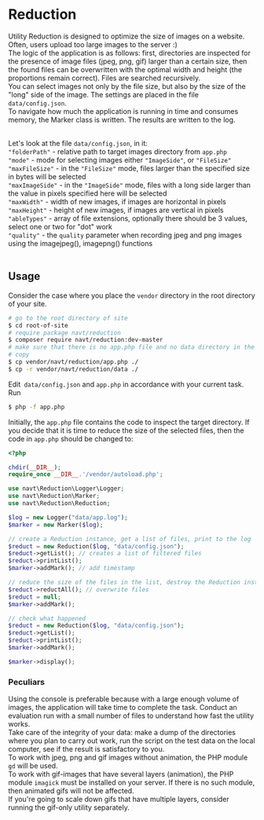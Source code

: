 # Reduction

Utility Reduction is designed to optimize the size of images on a website. Often, users upload too large images to the server :) <br>
The logic of the application is as follows: first, directories are inspected for the presence of image files (jpeg, png, gif) larger than a certain size, then the found files can be overwritten with the optimal width and height (the proportions remain correct). Files are searched recursively. <br>
You can select images not only by the file size, but also by the size of the "long" side of the image. The settings are placed in the file `data/config.json`. <br>
To navigate how much the application is running in time and consumes memory, the Marker class is written. The results are written to the log. <br> <br>

Let's look at the file `data/config.json`, in it: <br>
`"folderPath"` - relative path to target images directory from `app.php`<br>
`"mode"` - mode for selecting images either `"ImageSide"`, or `"FileSize"` <br>
`"maxFileSize"` - in the `"FileSize"` mode, files larger than the specified size in bytes will be selected <br>
`"maxImageSide"` - in the `"ImageSide"` mode, files with a long side larger than the value in pixels specified here will be selected <br>
`"maxWidth"` - width of new images, if images are horizontal in pixels<br>
`"maxHeight"` - height of new images, if images are vertical in pixels<br>
`"ableTypes"` - array of file extensions, optionally there should be 3 values, select one or two for "dot" work <br>
`"quality"` - the `quality` parameter when recording jpeg and png images using the imagejpeg(), imagepng() functions<br><br>



## Usage
Consider the case where you place the `vendor` directory in the root directory of your site.
```bash
# go to the root directory of site
$ cd root-of-site
# require package navt/reduction
$ composer require navt/reduction:dev-master
# make sure that there is no app.php file and no data directory in the root directory.
# copy 
$ cp vendor/navt/reduction/app.php ./
$ cp -r vendor/navt/reduction/data ./
```
Edit` data/config.json` and `app.php` in accordance with your current task.<br>
Run
```bash
$ php -f app.php
```
Initially, the `app.php` file contains the code to inspect the target directory. If you decide that it is time to reduce the size of the selected files, then the code in `app.php` should be changed to:

```php
<?php

chdir(__DIR__);
require_once __DIR__.'/vendor/autoload.php';

use navt\Reduction\Logger\Logger;
use navt\Reduction\Marker;
use navt\Reduction\Reduction;

$log = new Logger("data/app.log");
$marker = new Marker($log);

// create a Reduction instance, get a list of files, print to the log
$reduct = new Reduction($log, "data/config.json");
$reduct->getList(); // creates a list of filtered files
$reduct->printList();
$marker->addMark(); // add timestamp

// reduce the size of the files in the list, destroy the Reduction instance
$reduct->reductAll(); // overwrite files
$reduct = null;
$marker->addMark();

// check what happened
$reduct = new Reduction($log, "data/config.json");
$reduct->getList();
$reduct->printList();
$marker->addMark();

$marker->display();
```

### Peculiars
Using the console is preferable because with a large enough volume of images, the application will take time to complete the task. Conduct an evaluation run with a small number of files to understand how fast the utility works.<br>
Take care of the integrity of your data: make a dump of the directories where you plan to carry out work, run the script on the test data on the local computer, see if the result is satisfactory to you.<br>
To work with jpeg, png and gif images without animation, the PHP module `gd` will be used.<br>
To work with gif-images that have several layers (animation), the PHP module `imagick` must be installed on your server. If there is no such module, then animated gifs will not be affected.<br>
If you're going to scale down gifs that have multiple layers, consider running the gif-only utility separately.